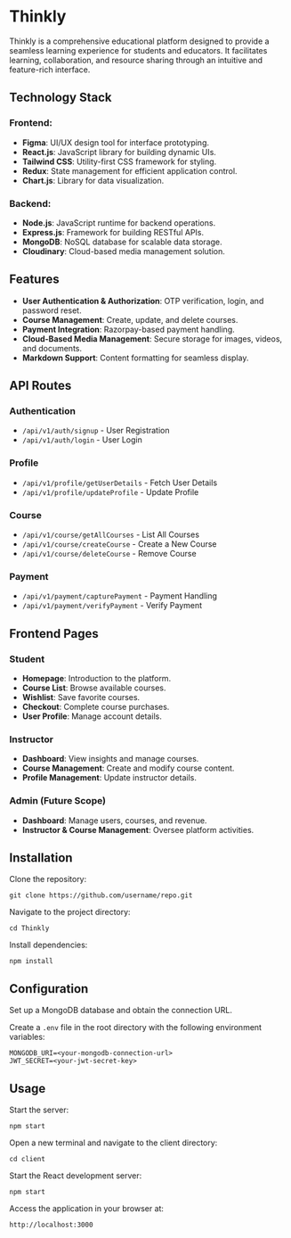 # Thinkly

Thinkly is a comprehensive educational platform designed to provide a seamless learning experience for students and educators. It facilitates learning, collaboration, and resource sharing through an intuitive and feature-rich interface.

## Technology Stack

### Frontend:

- **Figma**: UI/UX design tool for interface prototyping.
- **React.js**: JavaScript library for building dynamic UIs.
- **Tailwind CSS**: Utility-first CSS framework for styling.
- **Redux**: State management for efficient application control.
- **Chart.js**: Library for data visualization.

### Backend:

- **Node.js**: JavaScript runtime for backend operations.
- **Express.js**: Framework for building RESTful APIs.
- **MongoDB**: NoSQL database for scalable data storage.
- **Cloudinary**: Cloud-based media management solution.

## Features

- **User Authentication & Authorization**: OTP verification, login, and password reset.
- **Course Management**: Create, update, and delete courses.
- **Payment Integration**: Razorpay-based payment handling.
- **Cloud-Based Media Management**: Secure storage for images, videos, and documents.
- **Markdown Support**: Content formatting for seamless display.

## API Routes

### Authentication

- `/api/v1/auth/signup` - User Registration
- `/api/v1/auth/login` - User Login

### Profile

- `/api/v1/profile/getUserDetails` - Fetch User Details
- `/api/v1/profile/updateProfile` - Update Profile

### Course

- `/api/v1/course/getAllCourses` - List All Courses
- `/api/v1/course/createCourse` - Create a New Course
- `/api/v1/course/deleteCourse` - Remove Course

### Payment

- `/api/v1/payment/capturePayment` - Payment Handling
- `/api/v1/payment/verifyPayment` - Verify Payment

## Frontend Pages

### Student

- **Homepage**: Introduction to the platform.
- **Course List**: Browse available courses.
- **Wishlist**: Save favorite courses.
- **Checkout**: Complete course purchases.
- **User Profile**: Manage account details.

### Instructor

- **Dashboard**: View insights and manage courses.
- **Course Management**: Create and modify course content.
- **Profile Management**: Update instructor details.

### Admin (Future Scope)

- **Dashboard**: Manage users, courses, and revenue.
- **Instructor & Course Management**: Oversee platform activities.

## Installation

Clone the repository: 
```
git clone https://github.com/username/repo.git
```

Navigate to the project directory:
```
cd Thinkly
```

Install dependencies:
```
npm install
```

## Configuration

Set up a MongoDB database and obtain the connection URL.

Create a `.env` file in the root directory with the following environment variables:
```
MONGODB_URI=<your-mongodb-connection-url>
JWT_SECRET=<your-jwt-secret-key>
```

## Usage

Start the server:
```
npm start
```

Open a new terminal and navigate to the client directory:
```
cd client
```

Start the React development server:
```
npm start
```

Access the application in your browser at:
```
http://localhost:3000
```


